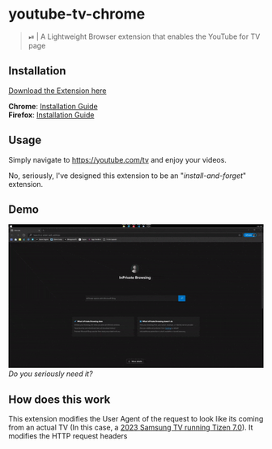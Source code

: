 # youtube-tv-chrome

> ⏯ | A Lightweight Browser extension that enables the YouTube for TV page

## Installation

[Download the Extension here](https://github.com/angeloanan/youtube-tv-browser/releases)

**Chrome**: [Installation Guide](https://www.mattcutts.com/blog/how-to-install-a-chrome-extension-from-github/)\
**Firefox**: [Installation Guide](https://extensionworkshop.com/documentation/publish/distribute-sideloading/#install-addon-from-file)

## Usage

Simply navigate to https://youtube.com/tv and enjoy your videos.

No, seriously, I've designed this extension to be an "*install-and-forget*" extension.

## Demo

![Demo](./.github/demo.gif)\
*Do you seriously need it?*

## How does this work

This extension modifies the User Agent of the request to look like its coming from an actual TV (In this case, a [2023 Samsung TV running Tizen 7.0](https://developer.samsung.com/smarttv/develop/guides/fundamentals/retrieving-platform-information.html)). It modifies the HTTP request headers


